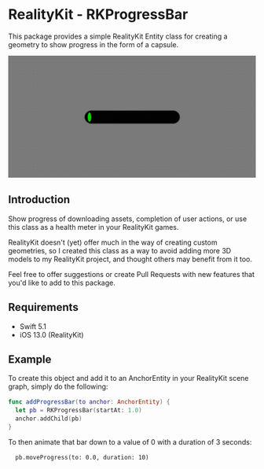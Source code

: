 # RealityKit - RKProgressBar

This package provides a simple RealityKit Entity class for creating a geometry to show progress in the form of a capsule.

![Looping Progress Bar](https://github.com/maxxfrazer/RKProgressBar/blob/master/media/progressbar-vr.gif)
<!-- ![Looping Progress Bar](media/progressbar-vr.gif) -->


## Introduction

Show progress of downloading assets, completion of user actions, or use this class as a health meter in your RealityKit games.

RealityKit doesn't (yet) offer much in the way of creating custom geometries, so I created this class as a way to avoid adding more 3D models to my RealityKit project, and thought others may benefit from it too.

Feel free to offer suggestions or create Pull Requests with new features that you'd like to add to this package.

## Requirements

- Swift 5.1
- iOS 13.0 (RealityKit)

## Example

To create this object and add it to an AnchorEntity in your RealityKit scene graph, simply do the following:

```Swift
func addProgressBar(to anchor: AnchorEntity) {
  let pb = RKProgressBar(startAt: 1.0)
  anchor.addChild(pb)
}
```

To then animate that bar down to a value of 0 with a duration of 3 seconds:
```
  pb.moveProgress(to: 0.0, duration: 10)
```

